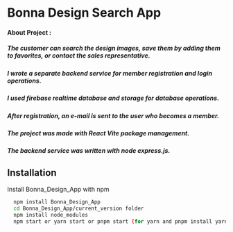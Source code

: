 # Bonna Design Search App

#### About Project : 
##### The customer can search the design images, save them by adding them to favorites, or contact the sales representative.
##### I wrote a separate backend service for member registration and login operations.
##### I used firebase realtime database and storage for database operations.
##### After registration, an e-mail is sent to the user who becomes a member.
##### The project was made with React Vite package management.
##### The backend service was written with node express.js.


## Installation

Install Bonna_Design_App with npm

```bash
  npm install Bonna_Design_App
  cd Bonna_Design_App/current_version folder
  npm install node_modules
  npm start or yarn start or pnpm start (for yarn and pnpm install yarn and pnpm package )
```





